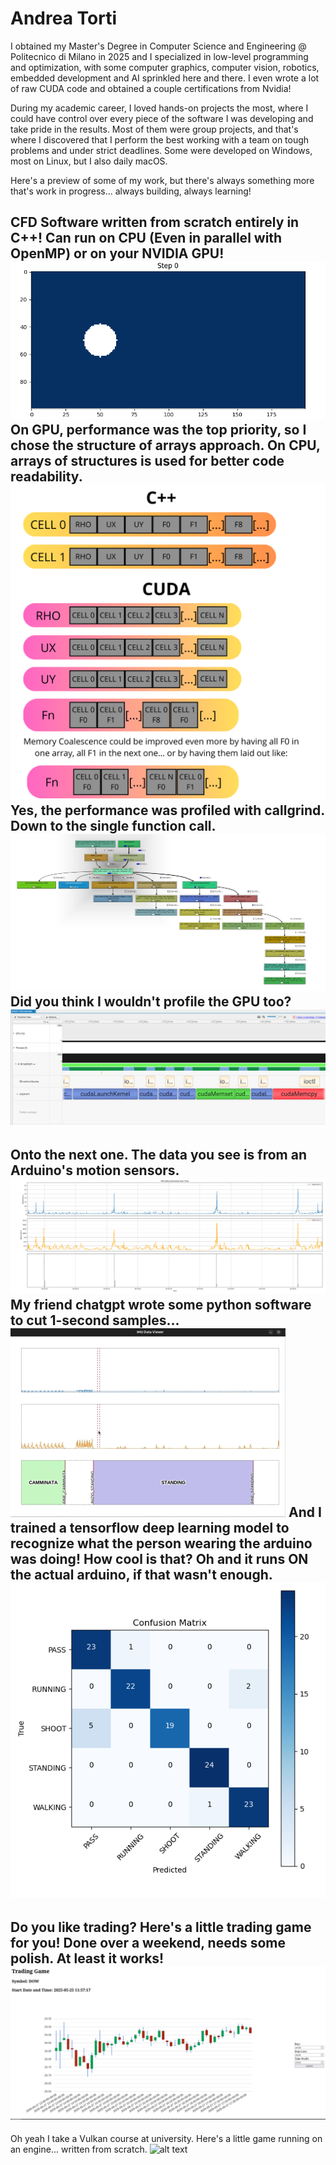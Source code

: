 # Andrea Torti

I obtained my Master's Degree in Computer Science and Engineering @ Politecnico di Milano in 2025 and I specialized in low-level programming and optimization, with some computer graphics, computer vision, robotics, embedded development and AI sprinkled here and there. I even wrote a lot of raw CUDA code and obtained a couple certifications from Nvidia!

During my academic career, I loved hands-on projects the most, where I could have control over every piece of the software I was developing and take pride in the results. Most of them were group projects, and that's where I discovered that I perform the best working with a team on tough problems and under strict deadlines. Some were developed on Windows, most on Linux, but I also daily macOS.

Here's a preview of some of my work, but there's always something more that's work in progress... always building, always learning!

CFD Software written from scratch entirely in C++! Can run on CPU (Even in parallel with OpenMP) or on your NVIDIA GPU!
![alt text](ball-80.gif)
On GPU, performance was the top priority, so I chose the structure of arrays approach. On CPU, arrays of structures is used for better code readability.
![alt text](rho-coalescence.png)
Yes, the performance was profiled with callgrind. Down to the single function call.
![alt text](callgrind-lid-driven-100-cpu-parallel.png)
Did you think I wouldn't profile the GPU too?
![alt text](cuda-kernels-detail.png)
---
Onto the next one. The data you see is from an Arduino's motion sensors.
![alt text](pass_shoot.png)
My friend chatgpt wrote some python software to cut 1-second samples...
![alt text](snip_snip.gif)
And I trained a tensorflow deep learning model to recognize what the person wearing the arduino was doing! How cool is that? Oh and it runs ON the actual arduino, if that wasn't enough.
![alt text](confusion_matrix.png)
---
Do you like trading? Here's a little trading game for you! Done over a weekend, needs some polish. At least it works!
![alt text](game.png)
---
Oh yeah I take a Vulkan course at university. Here's a little game running on an engine... written from scratch.
![alt text](gif3.gif)